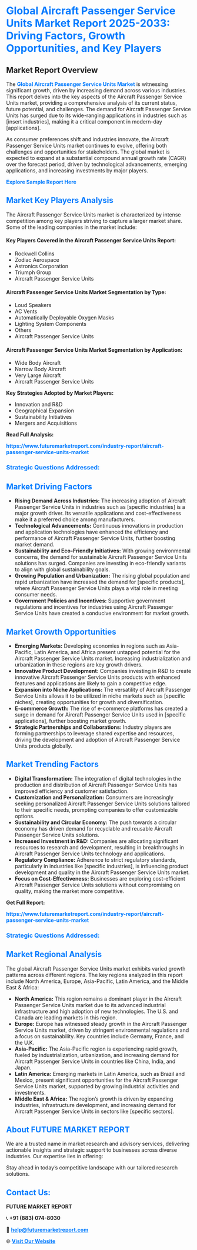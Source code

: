 <h1 style="color: #007BFF;">Global Aircraft Passenger Service Units Market Report 2025-2033: Driving Factors, Growth Opportunities, and Key Players</h1>

<section id="overview">
<h2>Market Report Overview</h2>
<p>The <a href="https://www.futuremarketreport.com/industry-report/aircraft-passenger-service-units-market" style="color: #007BFF; text-decoration: none;"><strong>Global Aircraft Passenger Service Units Market</strong></a> is witnessing significant growth, driven by increasing demand across various industries. This report delves into the key aspects of the Aircraft Passenger Service Units market, providing a comprehensive analysis of its current status, future potential, and challenges. The demand for Aircraft Passenger Service Units has surged due to its wide-ranging applications in industries such as [insert industries], making it a critical component in modern-day [applications].</p>
<p>As consumer preferences shift and industries innovate, the Aircraft Passenger Service Units market continues to evolve, offering both challenges and opportunities for stakeholders. The global market is expected to expand at a substantial compound annual growth rate (CAGR) over the forecast period, driven by technological advancements, emerging applications, and increasing investments by major players.</p>
</section>

<section id="overview">
<p><a href="https://www.futuremarketreport.com/request-sample/reportId=100391" style="color: #007BFF; text-decoration: none;"><strong>Explore Sample Report Here</strong></a></p>
</section>

<section id="key-players">
<h2 style="color: #007BFF;">Market Key Players Analysis</h2>
<p>The Aircraft Passenger Service Units market is characterized by intense competition among key players striving to capture a larger market share. Some of the leading companies in the market include:</p>
<h4>Key Players Covered in the Aircraft Passenger Service Units Report:</h4>
<ul><li>Rockwell Collins</li><li>Zodiac Aerospace</li><li>Astronics Corporation</li><li>Triumph Group</li><li>Aircraft Passenger Service Units</li></ul>
<h4>Aircraft Passenger Service Units Market Segmentation by Type:</h4>
<ul><li>Loud Speakers</li><li>AC Vents</li><li>Automatically Deployable Oxygen Masks</li><li>Lighting System Components</li><li>Others</li><li>Aircraft Passenger Service Units</li></ul>

<h4>Aircraft Passenger Service Units Market Segmentation by Application:</h4>
<ul><li>Wide Body Aircraft</li><li>Narrow Body Aircraft</li><li>Very Large Aircraft</li><li>Aircraft Passenger Service Units</li></ul>
<p><strong>Key Strategies Adopted by Market Players:</strong></p>
<ul>
<li>Innovation and R&D</li>
<li>Geographical Expansion</li>
<li>Sustainability Initiatives</li>
<li>Mergers and Acquisitions</li>
</ul>
</section>

<section>
<p><strong>Read Full Analysis: </strong></p><a href="https://www.futuremarketreport.com/industry-report/aircraft-passenger-service-units-market" style="color: #007BFF; text-decoration: none;"><strong>https://www.futuremarketreport.com/industry-report/aircraft-passenger-service-units-market</strong></a>
<h3 style="color: #007BFF;">Strategic Questions Addressed:</h3>
</section>

<section id="driving-factors">
<h2 style="color: #007BFF;">Market Driving Factors</h2>
<ul>
<li><strong>Rising Demand Across Industries:</strong> The increasing adoption of Aircraft Passenger Service Units in industries such as [specific industries] is a major growth driver. Its versatile applications and cost-effectiveness make it a preferred choice among manufacturers.</li>
<li><strong>Technological Advancements:</strong> Continuous innovations in production and application technologies have enhanced the efficiency and performance of Aircraft Passenger Service Units, further boosting market demand.</li>
<li><strong>Sustainability and Eco-Friendly Initiatives:</strong> With growing environmental concerns, the demand for sustainable Aircraft Passenger Service Units solutions has surged. Companies are investing in eco-friendly variants to align with global sustainability goals.</li>
<li><strong>Growing Population and Urbanization:</strong> The rising global population and rapid urbanization have increased the demand for [specific products], where Aircraft Passenger Service Units plays a vital role in meeting consumer needs.</li>
<li><strong>Government Policies and Incentives:</strong> Supportive government regulations and incentives for industries using Aircraft Passenger Service Units have created a conducive environment for market growth.</li>
</ul>
</section>

<section id="growth-opportunities">
<h2 style="color: #007BFF;">Market Growth Opportunities</h2>
<ul>
<li><strong>Emerging Markets:</strong> Developing economies in regions such as Asia-Pacific, Latin America, and Africa present untapped potential for the Aircraft Passenger Service Units market. Increasing industrialization and urbanization in these regions are key growth drivers.</li>
<li><strong>Innovative Product Development:</strong> Companies investing in R&D to create innovative Aircraft Passenger Service Units products with enhanced features and applications are likely to gain a competitive edge.</li>
<li><strong>Expansion into Niche Applications:</strong> The versatility of Aircraft Passenger Service Units allows it to be utilized in niche markets such as [specific niches], creating opportunities for growth and diversification.</li>
<li><strong>E-commerce Growth:</strong> The rise of e-commerce platforms has created a surge in demand for Aircraft Passenger Service Units used in [specific applications], further boosting market growth.</li>
<li><strong>Strategic Partnerships and Collaborations:</strong> Industry players are forming partnerships to leverage shared expertise and resources, driving the development and adoption of Aircraft Passenger Service Units products globally.</li>
</ul>
</section>

<section id="trending-factors">
<h2 style="color: #007BFF;">Market Trending Factors</h2>
<ul>
<li><strong>Digital Transformation:</strong> The integration of digital technologies in the production and distribution of Aircraft Passenger Service Units has improved efficiency and customer satisfaction.</li>
<li><strong>Customization and Personalization:</strong> Consumers are increasingly seeking personalized Aircraft Passenger Service Units solutions tailored to their specific needs, prompting companies to offer customizable options.</li>
<li><strong>Sustainability and Circular Economy:</strong> The push towards a circular economy has driven demand for recyclable and reusable Aircraft Passenger Service Units solutions.</li>
<li><strong>Increased Investment in R&D:</strong> Companies are allocating significant resources to research and development, resulting in breakthroughs in Aircraft Passenger Service Units technology and applications.</li>
<li><strong>Regulatory Compliance:</strong> Adherence to strict regulatory standards, particularly in industries like [specific industries], is influencing product development and quality in the Aircraft Passenger Service Units market.</li>
<li><strong>Focus on Cost-Effectiveness:</strong> Businesses are exploring cost-efficient Aircraft Passenger Service Units solutions without compromising on quality, making the market more competitive.</li>
</ul>
</section>

<section>
<p><strong>Get Full Report: </strong></p><a href="https://www.futuremarketreport.com/industry-report/aircraft-passenger-service-units-market" style="color: #007BFF; text-decoration: none;"><strong>https://www.futuremarketreport.com/industry-report/aircraft-passenger-service-units-market</strong></a>
<h3 style="color: #007BFF;">Strategic Questions Addressed:</h3>
</section>


<section id="regional-analysis">
<h2 style="color: #007BFF;">Market Regional Analysis</h2>
<p>The global Aircraft Passenger Service Units market exhibits varied growth patterns across different regions. The key regions analyzed in this report include North America, Europe, Asia-Pacific, Latin America, and the Middle East & Africa:</p>
<ul>
<li><strong>North America:</strong> This region remains a dominant player in the Aircraft Passenger Service Units market due to its advanced industrial infrastructure and high adoption of new technologies. The U.S. and Canada are leading markets in this region.</li>
<li><strong>Europe:</strong> Europe has witnessed steady growth in the Aircraft Passenger Service Units market, driven by stringent environmental regulations and a focus on sustainability. Key countries include Germany, France, and the U.K.</li>
<li><strong>Asia-Pacific:</strong> The Asia-Pacific region is experiencing rapid growth, fueled by industrialization, urbanization, and increasing demand for Aircraft Passenger Service Units in countries like China, India, and Japan.</li>
<li><strong>Latin America:</strong> Emerging markets in Latin America, such as Brazil and Mexico, present significant opportunities for the Aircraft Passenger Service Units market, supported by growing industrial activities and investments.</li>
<li><strong>Middle East & Africa:</strong> The region’s growth is driven by expanding industries, infrastructure development, and increasing demand for Aircraft Passenger Service Units in sectors like [specific sectors].</li>
</ul>
</section>

<footer>
<h2 style="color: #007BFF;">About FUTURE MARKET REPORT</h2>
<p>We are a trusted name in market research and advisory services, delivering actionable insights and strategic support to businesses across diverse industries. Our expertise lies in offering:</p>

<p>Stay ahead in today’s competitive landscape with our tailored research solutions.</p>

<h2 style="color: #007BFF;">Contact Us:</h2>
<p><strong>FUTURE MARKET REPORT</strong></p>
<p>📞 <strong>+91 (883) 074-8030</strong></p>
<p>📧 <strong><a href="mailto:help@futuremarketreport.com" style="color: #007BFF;">help@futuremarketreport.com</a></strong></p>
<p>🌐 <strong><a href="https://www.futuremarketreport.com/" style="color: #007BFF;">Visit Our Website</a></strong></p>
</footer>